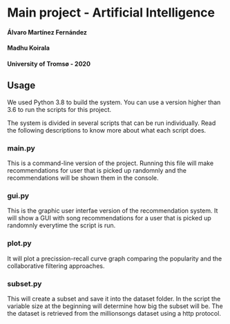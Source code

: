 # Main project - Artificial Intelligence
#### Álvaro Martínez Fernández
#### Madhu Koirala
#### University of Tromsø - 2020

## Usage
We used Python 3.8 to build the system. You can use a version higher than 3.6 to run the scripts for this project.

The system is divided in several scripts that can be run individually. Read the following descriptions to know more about what each script does.

### main.py
This is a command-line version of the project. Running this file will make recommendations for user that is picked up randomnly and the recommendations will be shown them in the console.

### gui.py
This is the graphic user interfae version of the recommendation system. It will show a GUI with song recommendations for a user that is picked up randomnly everytime the script is run.

### plot.py
It will plot a precission-recall curve graph comparing the popularity and the collaborative filtering approaches.

### subset.py
This will create a subset and save it into the dataset folder. In the script the variable size at the beginning will determine how big the subset will be. The the dataset is retrieved from the millionsongs dataset using a http protocol.